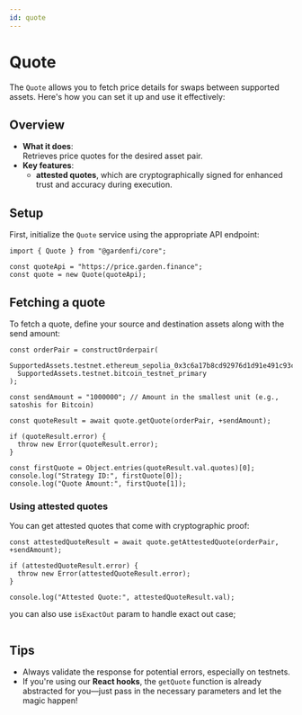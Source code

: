 ```yaml
---
id: quote
---
```


# Quote  

The `Quote` allows you to fetch price details for swaps between supported assets. Here's how you can set it up and use it effectively:  

## Overview  

- **What it does**:  
  Retrieves price quotes for the desired asset pair.  
- **Key features**:  
  - **attested quotes**, which are cryptographically signed for enhanced trust and accuracy during execution.  

## Setup  

First, initialize the `Quote` service using the appropriate API endpoint:  

```tsx
import { Quote } from "@gardenfi/core";

const quoteApi = "https://price.garden.finance";
const quote = new Quote(quoteApi);
```

## Fetching a quote  

To fetch a quote, define your source and destination assets along with the send amount:  

```tsx
const orderPair = constructOrderpair(
  SupportedAssets.testnet.ethereum_sepolia_0x3c6a17b8cd92976d1d91e491c93c98cd81998265,
  SupportedAssets.testnet.bitcoin_testnet_primary
);

const sendAmount = "1000000"; // Amount in the smallest unit (e.g., satoshis for Bitcoin)

const quoteResult = await quote.getQuote(orderPair, +sendAmount);

if (quoteResult.error) {
  throw new Error(quoteResult.error);
}

const firstQuote = Object.entries(quoteResult.val.quotes)[0];
console.log("Strategy ID:", firstQuote[0]);
console.log("Quote Amount:", firstQuote[1]);
```

### Using attested quotes  

You can get attested quotes that come with cryptographic proof:  

```tsx
const attestedQuoteResult = await quote.getAttestedQuote(orderPair, +sendAmount);

if (attestedQuoteResult.error) {
  throw new Error(attestedQuoteResult.error);
}

console.log("Attested Quote:", attestedQuoteResult.val);
```

you can also use `isExactOut` param to handle exact out case;
```tsx

```

## Tips  

- Always validate the response for potential errors, especially on testnets.  
- If you're using our **React hooks**, the `getQuote` function is already abstracted for you—just pass in the necessary parameters and let the magic happen!